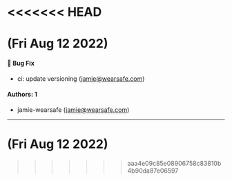 <<<<<<< HEAD
=======
# (Fri Aug 12 2022)

#### 🐛 Bug Fix

- ci: update versioning (jamie@wearsafe.com)

#### Authors: 1

- jamie-wearsafe (jamie@wearsafe.com)

---

# (Fri Aug 12 2022)


>>>>>>> aaa4e09c85e08906758c83810b4b90da87e06597
